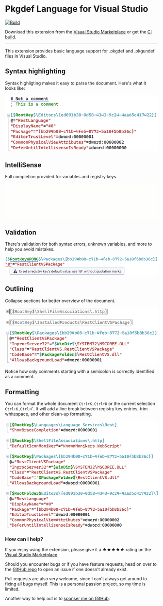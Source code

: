 [marketplace]: https://marketplace.visualstudio.com/items?itemName=MadsKristensen.PkgdefLanguage
[vsixgallery]: http://vsixgallery.com/extension/06278dd5-5d9d-4f27-a3e8-cd619b101a50/
[repo]:https://github.com/madskristensen/PkgdefLanguage/

# Pkgdef Language for Visual Studio

[![Build](https://github.com/madskristensen/PkgdefLanguage/actions/workflows/build.yaml/badge.svg)](https://github.com/madskristensen/PkgdefLanguage/actions/workflows/build.yaml)

Download this extension from the [Visual Studio Marketplace][marketplace]
or get the [CI build][vsixgallery].

--------------------------------------

This extension provides basic language support for .pkgdef and .pkgundef files in Visual Studio.

## Syntax highlighting
Syntax highligting makes it easy to parse the document. Here's what it looks like:

![Colorization](art/colorization.png)

## IntelliSense
Full completion provided for variables and registry keys.

![Intellisense](art/intellisense.gif)

## Validation
There's validation for both syntax errors, unknown variables, and more to help you avoid mistakes.

![Validation](art/validation.png)

## Outlining
Collapse sections for better overview of the document.

![Outlining](art/outlining.png)

Notice how only comments starting with a semicolon is correctly identified as a comment.

## Formatting
You can format the whole document `Ctrl+K,Ctrl+D` or the current selection `Ctrl+K,Ctrl+F`. It will add a line break between registry key entries, trim whitespace, and other clean-up formatting.

![Formatting](art/formatting.png)

### How can I help?
If you enjoy using the extension, please give it a ★★★★★ rating on the [Visual Studio Marketplace][marketplace].

Should you encounter bugs or if you have feature requests, head on over to the [GitHub repo][repo] to open an issue if one doesn't already exist.

Pull requests are also very welcome, since I can't always get around to fixing all bugs myself. This is a personal passion project, so my time is limited.

Another way to help out is to [sponser me on GitHub](https://github.com/sponsors/madskristensen).